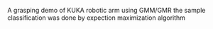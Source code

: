 A grasping demo of KUKA robotic arm using GMM/GMR the sample classification was done by expection maximization algorithm 
